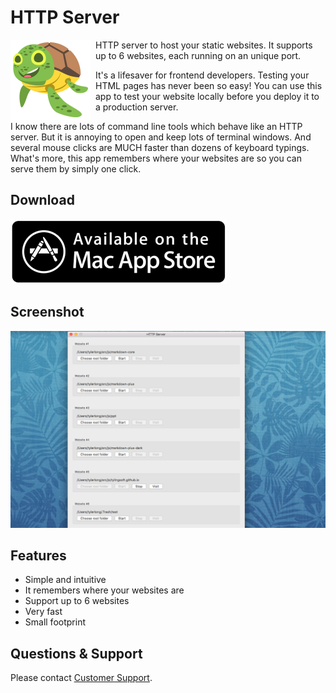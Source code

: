 # HTTP Server

<img src="/img/https/icon.png" width="128" align="left" style="margin-right: 8px;"/>

HTTP server to host your static websites. It supports up to 6 websites, each running on an unique port.

It's a lifesaver for frontend developers. Testing your HTML pages has never been so easy! You can use this app to test your website locally before you deploy it to a production server.

I know there are lots of command line tools which behave like an HTTP server. But it is annoying to open and keep lots of terminal windows. And several mouse clicks are MUCH faster than dozens of keyboard typings. What's more, this app remembers where your websites are so you can serve them by simply one click.


## Download

<a href="https://itunes.apple.com/us/app/http-server/id998827305?ls=1&mt=12" target="_blank">
  <img src="/img/macappstore.png"/>
</a>


## Screenshot

<img src="/img/https/0.png"/>


## Features

- Simple and intuitive
- It remembers where your websites are
- Support up to 6 websites
- Very fast
- Small footprint


## Questions & Support

Please contact [Customer Support](/contact/).

